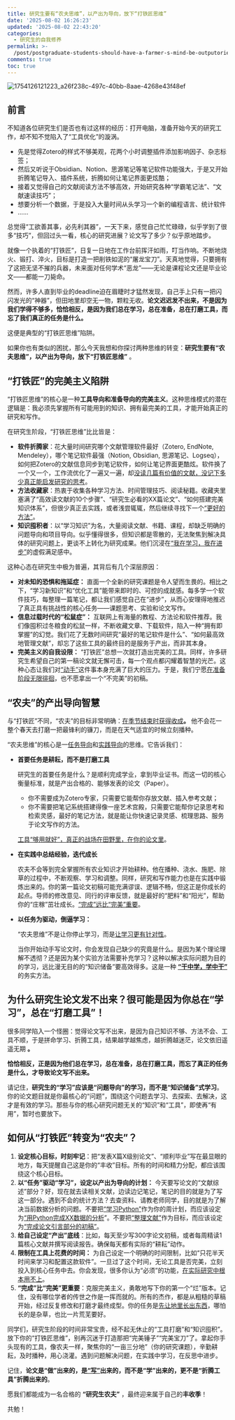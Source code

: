 ```yaml
---
title: 研究生要有“农夫思维”，以产出为导向，放下“打铁匠思维”
date: '2025-08-02 16:26:23'
updated: '2025-08-02 22:43:20'
categories:
  - 研究生的自我修养
permalink: >-
  /post/postgraduate-students-should-have-a-farmer-s-mind-be-outputoriented-and-put-aside-the-blacksmith-s-mind-1evlno.html
comments: true
toc: true
---
```






![1754126121223_a26f238c-497c-40bb-8aae-4268e43f48ef](https://fastly.jsdelivr.net/gh/Achuan-2/PicBed@pic/assets/1754126121223_a26f238c-497c-40bb-8aae-4268e43f48ef-20250802171532-i8oir6f.png)​

## 前言

不知道各位研究生们是否也有过这样的经历：打开电脑，准备开始今天的研究工作，却不知不觉陷入了“工具优化”的漩涡。

- 先是觉得Zotero的样式不够美观，花两个小时调整插件添加影响因子、杂志标签；
- 然后又听说于Obsidian、Notion、思源笔记等笔记软件功能强大，于是又开始折腾笔记导入、插件系统，折腾如何让笔记界面更炫酷；
- 接着又觉得自己的文献阅读方法不够高效，开始研究各种“学霸笔记法”、“文献速读技巧”；
- 想要分析一个数据，于是投入大量时间从头学习一个新的编程语言、统计软件
- ……

总觉得“工欲善其事，必先利其器”，一天下来，感觉自己忙忙碌碌，似乎学到了很多“技巧”，但回过头一看，核心的研究进展？论文写了多少？似乎原地踏步。

就像一个执着的“打铁匠”，日复一日地在工作台前挥汗如雨，叮当作响。不断地烧火、锻打、淬火，目标是打造一把削铁如泥的“屠龙宝刀”。天真地觉得，只要拥有了这把无坚不摧的兵器，未来面对任何学术“恶龙”——无论是课程论文还是毕业论文——都能一刀毙命。

然而，许多人直到毕业的deadline迫在眉睫时才猛然发现，自己手上只有一把闪闪发光的“神器”，但田地里却空无一物，颗粒无收。**论文迟迟发不出来，不是因为我们学得不够多，恰恰相反，是因为我们总在学习，总在准备，总在打磨工具，而忘了我们真正的任务是什么。**

这便是典型的“打铁匠思维”陷阱。

如果你也有类似的困扰，那么今天我想和你探讨两种思维的转变：**研究生要有“农夫思维”，以产出为导向，放下“打铁匠思维”** 。

## “打铁匠”的完美主义陷阱

“打铁匠思维”的核心是一种**工具导向和准备导向的完美主义**。这种思维模式的潜在逻辑是：我必须先掌握所有可能用到的知识、拥有最完美的工具，才能开始真正的研究和写作。

在研究生阶段，“打铁匠思维”比比皆是：

- **软件折腾家**：花大量时间研究哪个文献管理软件最好（Zotero, EndNote, Mendeley），哪个笔记软件最强（Notion, Obsidian, 思源笔记、Logseq），如何把Zotero的文献信息同步到笔记软件，如何让笔记界面更酷炫。软件换了一个又一个，工作流优化了一遍又一遍，却<u>没读几篇有价值的文献，没记下多少真正能启发研究的思考</u>。
- ​**方法收藏家**：热衷于收集各种学习方法、时间管理技巧、阅读秘籍。收藏夹里塞满了“高效读文献的10个步骤”、“研究生必看的XX篇论文”、“如何搭建完美知识体系”，但很少真正去实践，或者浅尝辄辄，然后继续寻找下一个<u>“更好的方法”</u>。
- **知识囤积者**：以“学习知识”为名，大量阅读文献、书籍、课程，却缺乏明确的问题导向和项目导向。似乎懂得很多，但知识都是零散的，无法聚焦到解决具体的研究问题上，更谈不上转化为研究成果。他们沉浸在<u>“我在学习，我在进步”</u>的虚假满足感中。

这种心态在研究生中极为普遍，其背后有几个深层原因：

- **对未知的恐惧和拖延症：**  直面一个全新的研究课题是令人望而生畏的。相比之下，“学习新知识”和“优化工具”能带来即时的、可控的成就感。每多学一个软件技巧，每整理一篇笔记，都让我们感觉自己在“进步”，从而心安理得地推迟了真正具有挑战性的核心任务——课题思考、实验和论文写作。
- **信息过载时代的“松鼠症”：**  互联网上有海量的教程、方法论和软件推荐。我们像囤积过冬粮食的松鼠一样，不断收藏文章、下载软件，陷入一种“拥有即掌握”的幻觉。我们花了无数时间研究“最好的笔记软件是什么”、“如何最高效地管理文献”，却忘了这些工具的最终目的是服务于产出，而非其本身。
- **完美主义的自我设限：**  “打铁匠”总想一次就打造出完美的工具。同样，许多研究生希望自己的第一稿论文就无懈可击，每一个观点都闪耀着智慧的光芒。这种心态让我们对<u>“动手”</u>这件事本身充满了巨大的压力。于是，我们宁愿<u>在准备阶段无限徘徊</u>，也不愿拿出一个“不完美”的初稿。

## “农夫”的产出导向智慧

与“打铁匠”不同，“农夫”的目标非常明确：<u>在季节结束时获得收成</u>​ **。**  他不会花一整个春天去打磨一把最锋利的镰刀，而是在天气适宜的时候立刻播种。

“农夫思维”的核心是一<u>任务导向</u>和<u>实践导向</u>的思维。它告诉我们：

- **首要任务是耕耘，而不是打磨工具**

   研究生的首要任务是什么？是顺利完成学业，拿到毕业证书。而这一切的核心衡量标准，就是产出合格的、能够发表的论文（Paper）。

  - 你不需要成为Zotero专家，只需要它能帮你存放文献、插入参考文献；
  - 你不需要把笔记系统搭建得像一座艺术宫殿，只需要它能帮你记录思考和检索灵感，最好的笔记方法，就是能让你快速记录灵感、梳理思路、服务于论文写作的方法。

  <u>工具“够用就好”，真正的战场在田野里，在你的论文里</u>。
- **在实践中总结经验，迭代成长**

   农夫不会等到完全掌握所有农业知识才开始耕种。他在播种、浇水、施肥、除草的过程中，不断观察、学习和调整。同样，研究和写作能力也是在实践中锻炼出来的。你的第一篇论文初稿可能充满谬误、逻辑不畅，但这正是你成长的起点。导师的修改意见、同行的评审反馈，就是最好的“肥料”和“阳光”，帮助你的“庄稼”茁壮成长。<u>“完成”远比“完美”重要</u>。
- **以任务为驱动，倒逼学习：**

  “农夫思维”不是让你停止学习，而是<u>让学习更有针对性</u>。

  当你开始动手写论文时，你会发现自己缺少的究竟是什么。是因为某个理论理解不透彻？还是因为某个实验方法需要补充学习？这种以解决实际问题为目的的学习，远比漫无目的的“知识储备”要高效得多。这是一种 **<u>“干中学，学中干”</u>** 的务实方法。

## 为什么研究生论文发不出来？很可能是因为你总在“学习”，总在“打磨工具”！

很多同学陷入一个怪圈：觉得论文写不出来，是因为自己知识不够、方法不会、工具不顺，于是拼命学习、折腾工具，结果越学越焦虑，越折腾越迷茫，论文依旧遥遥无期 **。**

**恰恰相反，正是因为他们总在学习，总在准备，总在打磨工具，而忘了真正的任务是什么，才导致论文写不出来。**

请记住，**研究生的“学习”应该是“问题导向”的学习，而不是“知识储备”式学习**。你的论文题目就是你最核心的“问题”，围绕这个问题去学习、去探索、去解决，这才是有效的学习。那些与你的核心研究问题无关的“知识”和“工具”，即使再“有用”，暂时也要放下。

## 如何从“打铁匠”转变为“农夫”？

1. **设定核心目标，时刻牢记**：把“发表X篇X级别论文”、“顺利毕业”写在最显眼的地方，每天提醒自己这是你的“丰收”目标。所有的时间和精力分配，都应该围绕这个核心目标。
2. **以“任务”驱动“学习”，设定以产出为导向的计划：**  今天要写论文的“文献综述”部分？好，现在就去读相关文献，边读边记笔记，笔记的目的就是为了写这一部分。遇到不会的统计方法？去查资料、请教老师同学，目的就是为了解决当前数据分析的问题。不要把<u>“学习Python”</u>作为你的周计划，而应该设定为<u>“用Python完成XX数据的分析</u>”。不要把<u>“整理文献”</u>作为目标，而应该设定为<u>“完成论文引言部分的初稿”</u>。
3. **给自己设定“产出”底线**：比如，每天至少写300字论文初稿，或者每周精读1篇核心文献并撰写阅读报告。确保每天都有实际的“耕耘”动作。
4. **限制在工具上花费的时间：**  为自己设定一个明确的时间限制，比如“只花半天时间来学习和配置这款软件”。一旦过了这个时间，无论工具是否完美，立刻投入到核心任务中去。你会发现，很多你认为“必须”的功能，<u>在实际研究中根本用不上</u>。
5.  **“完成”比“完美”更重要**：克服完美主义，勇敢地写下你的第一个“烂”版本。记住，没有哪位学者的传世之作是一挥而就的。所有的杰作，都是从粗糙的草稿开始，经过反复修改和打磨才最终成型。你的任务是<u>先让地里长出东西</u>，哪怕长的是杂草，也比一片荒芜要好。

同学们，研究生阶段的时间非常宝贵，经不起无休止的“工具打磨”和“知识囤积”。放下你的“打铁匠思维”，别再沉迷于打造那把“完美锤子”“完美宝刀”了。拿起你手头现有的工具，像农夫一样，聚焦你的“一亩三分地”（你的研究课题），辛勤耕耘，及时播种，用心浇灌。遇到问题解决问题，在实践中学习，在反思中进步。

记住，**论文是“做”出来的，是**​ **<u>“写”</u>**​**出来的，而不是“学”出来的，更不是“折腾工具”折腾出来的**。

愿我们都能成为一名合格的 **“研究生农夫”** ，最终迎来属于自己的**丰收季**！

共勉！

‍
